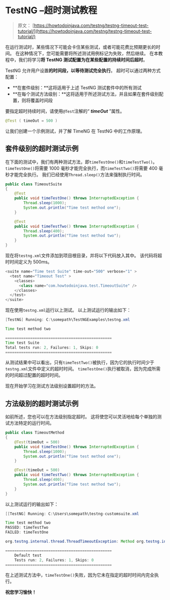 # TestNG –超时测试教程

> 原文： [https://howtodoinjava.com/testng/testng-timeout-test-tutorial/](https://howtodoinjava.com/testng/testng-timeout-test-tutorial/)

在运行测试时，某些情况下可能会卡住某些测试，或者可能花费比预期更长的时间。 在这种情况下，您可能需要将所述测试用例标记为失败，然后继续。 在本教程中，我们将学习**将 TestNG 测试配置为在某些配置的持续时间后超时**。

TestNG 允许用户设置**的时间段，以等待测试完全执行**。 超时可以通过两种方式配置：

*   **在套件级别：**这将适用于上述 TestNG 测试套件中的所有测试
*   **在每个测试方法级别：**这将适用于所述测试方法，并且如果在套件级别配置，则将覆盖时间段

要指定超时持续时间，请使用`@Test`注解的“ ***timeOut*** ”属性。

```java
@Test ( timeOut = 500 )
```

让我们创建一个示例测试，并了解 TimeNG 在 TestNG 中的工作原理。

## 套件级别的超时测试示例

在下面的测试中，我们有两种测试方法，即`timeTestOne()`和`timeTestTwo()`。 `timeTestOne()`将需要 1000 毫秒才能完全执行，而`timeTestTwo()`将需要 400 毫秒才能完全执行。 我们已经使用`Thread.sleep()`方法来强制执行时间。

```java
public class TimeoutSuite 
{
	@Test
	public void timeTestOne() throws InterruptedException {
		Thread.sleep(1000);
		System.out.println("Time test method one");
	}

	@Test
	public void timeTestTwo() throws InterruptedException {
		Thread.sleep(400);
		System.out.println("Time test method two");
	}
}

```

现在将`testng.xml`文件添加到项目根目录，并将以下代码放入其中。 该代码将超时时间定义为 500ms。

```java
<suite name="Time test Suite" time-out="500" verbose="1" >
  <test name="Timeout Test" >
    <classes>
      <class name="com.howtodoinjava.test.TimeoutSuite" />
    </classes>
  </test>
</suite>

```

现在使用`testng.xml`运行以上测试。 以上测试运行的输出如下：

```java
[TestNG] Running: C:\somepath\TestNGExamples\testng.xml

Time test method two

===============================================
Time test Suite
Total tests run: 2, Failures: 1, Skips: 0
===============================================

```

从测试结果中可以看出，只有`timeTestTwo()`被执行，因为它的执行时间少于`testng.xml`文件中定义的超时时间。 `timeTestOne()`执行被取消，因为完成所需的时间超过配置的超时时间。

现在开始学习在测试方法级别设置超时的方法。

## 方法级别的超时测试示例

如前所述，您也可以在方法级别指定超时。 这将使您可以灵活地给每个单独的测试方法特定的运行时间。

```java
public class TimeoutMethod 
{
	@Test(timeOut = 500)
	public void timeTestOne() throws InterruptedException {
		Thread.sleep(1000);
		System.out.println("Time test method one");
	}

	@Test(timeOut = 500)
	public void timeTestTwo() throws InterruptedException {
		Thread.sleep(400);
		System.out.println("Time test method two");
	}
}

```

以上测试运行的输出如下：

```java
[[TestNG] Running: C:\Users\somepath\testng-customsuite.xml

Time test method two
PASSED: timeTestTwo
FAILED: timeTestOne

org.testng.internal.thread.ThreadTimeoutException: Method org.testng.internal.TestNGMethod.timeTestOne() didn't finish within the time-out 500

===============================================
    Default test
    Tests run: 2, Failures: 1, Skips: 0
===============================================

```

在上述测试方法中，`timeTestOne()`失败，因为它未在指定的超时时间内完全执行。

**祝您学习愉快！**